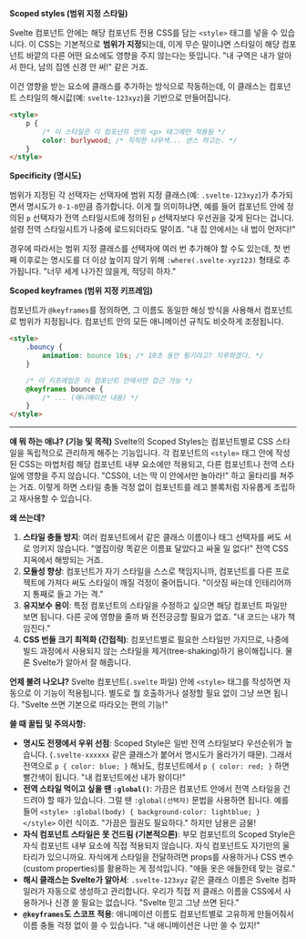 **Scoped styles (범위 지정 스타일)**

Svelte 컴포넌트 안에는 해당 컴포넌트 전용 CSS를 담는 `<style>` 태그를 넣을 수 있습니다. 이 CSS는 기본적으로 **범위가 지정**되는데, 이게 무슨 말이냐면 스타일이 해당 컴포넌트 바깥의 다른 어떤 요소에도 영향을 주지 않는다는 뜻입니다. "내 구역은 내가 알아서 한다, 남의 집엔 신경 안 써!" 같은 거죠.

이건 영향을 받는 요소에 클래스를 추가하는 방식으로 작동하는데, 이 클래스는 컴포넌트 스타일의 해시값(예: `svelte-123xyz`)을 기반으로 만들어집니다.

```html
<style>
	p {
		/* 이 스타일은 이 컴포넌트 안의 <p> 태그에만 적용됨 */
		color: burlywood; /* 칙칙한 나무색... 센스 하고는. */
	}
</style>
```

**Specificity (명시도)**

범위가 지정된 각 선택자는 선택자에 범위 지정 클래스(예: `.svelte-123xyz`)가 추가되면서 명시도가 `0-1-0`만큼 증가합니다. 이게 뭘 의미하냐면, 예를 들어 컴포넌트 안에 정의된 `p` 선택자가 전역 스타일시트에 정의된 `p` 선택자보다 우선권을 갖게 된다는 겁니다. 설령 전역 스타일시트가 나중에 로드되더라도 말이죠. "내 집 안에서는 내 법이 먼저다!"

경우에 따라서는 범위 지정 클래스를 선택자에 여러 번 추가해야 할 수도 있는데, 첫 번째 이후로는 명시도를 더 이상 높이지 않기 위해 `:where(.svelte-xyz123)` 형태로 추가됩니다. "너무 세게 나가진 않을게, 적당히 하자."

**Scoped keyframes (범위 지정 키프레임)**

컴포넌트가 `@keyframes`를 정의하면, 그 이름도 동일한 해싱 방식을 사용해서 컴포넌트로 범위가 지정됩니다. 컴포넌트 안의 모든 애니메이션 규칙도 비슷하게 조정됩니다.

```html
<style>
	.bouncy {
		animation: bounce 10s; /* 10초 동안 튕기라고? 지루하겠다. */
	}

	/* 이 키프레임은 이 컴포넌트 안에서만 접근 가능 */
	@keyframes bounce {
		/* ... (애니메이션 내용) */
	}
</style>
```

---

**얘 뭐 하는 애냐? (기능 및 목적)**
Svelte의 Scoped Styles는 컴포넌트별로 CSS 스타일을 독립적으로 관리하게 해주는 기능입니다. 각 컴포넌트의 `<style>` 태그 안에 작성된 CSS는 마법처럼 해당 컴포넌트 내부 요소에만 적용되고, 다른 컴포넌트나 전역 스타일에 영향을 주지 않습니다. "CSS야, 너는 딱 이 안에서만 놀아라!" 하고 울타리를 쳐주는 거죠. 이렇게 하면 스타일 충돌 걱정 없이 컴포넌트를 레고 블록처럼 자유롭게 조립하고 재사용할 수 있습니다.

**왜 쓰는데?**
1.  **스타일 충돌 방지**: 여러 컴포넌트에서 같은 클래스 이름이나 태그 선택자를 써도 서로 엉키지 않습니다. "옆집이랑 똑같은 이름표 달았다고 싸울 일 없다!" 전역 CSS 지옥에서 해방되는 거죠.
2.  **모듈성 향상**: 컴포넌트가 자기 스타일을 스스로 책임지니까, 컴포넌트를 다른 프로젝트에 가져다 써도 스타일이 깨질 걱정이 줄어듭니다. "이삿짐 싸는데 인테리어까지 통째로 들고 가는 격."
3.  **유지보수 용이**: 특정 컴포넌트의 스타일을 수정하고 싶으면 해당 컴포넌트 파일만 보면 됩니다. 다른 곳에 영향을 줄까 봐 전전긍긍할 필요가 없죠. "내 코드는 내가 책임진다."
4.  **CSS 번들 크기 최적화 (간접적)**: 컴포넌트별로 필요한 스타일만 가지므로, 나중에 빌드 과정에서 사용되지 않는 스타일을 제거(tree-shaking)하기 용이해집니다. 물론 Svelte가 알아서 잘 해줍니다.

**언제 불려 나오냐?**
Svelte 컴포넌트(`.svelte` 파일) 안에 `<style>` 태그를 작성하면 자동으로 이 기능이 적용됩니다. 별도로 뭘 호출하거나 설정할 필요 없이 그냥 쓰면 됩니다. "Svelte 쓰면 기본으로 따라오는 편의 기능!"

**쓸 때 꿀팁 및 주의사항:**
*   **명시도 전쟁에서 우위 선점**: Scoped Style은 일반 전역 스타일보다 우선순위가 높습니다. (`.svelte-xxxxxx` 같은 클래스가 붙어서 명시도가 올라가기 때문). 그래서 전역으로 `p { color: blue; }` 해놔도, 컴포넌트에서 `p { color: red; }` 하면 빨간색이 됩니다. "내 컴포넌트에선 내가 왕이다!"
*   **전역 스타일 먹이고 싶을 땐 `:global()`**: 가끔은 컴포넌트 안에서 전역 스타일을 건드려야 할 때가 있습니다. 그럴 땐 `:global(선택자)` 문법을 사용하면 됩니다. 예를 들어 `<style> :global(body) { background-color: lightblue; } </style>` 이런 식이죠. "가끔은 월권도 필요하다." 하지만 남용은 금물!
*   **자식 컴포넌트 스타일은 못 건드림 (기본적으론)**: 부모 컴포넌트의 Scoped Style은 자식 컴포넌트 내부 요소에 직접 적용되지 않습니다. 자식 컴포넌트도 자기만의 울타리가 있으니까요. 자식에게 스타일을 전달하려면 props를 사용하거나 CSS 변수(custom properties)를 활용하는 게 정석입니다. "애들 옷은 애들한테 맞는 걸로."
*   **해시 클래스는 Svelte가 알아서**: `.svelte-123xyz` 같은 클래스 이름은 Svelte 컴파일러가 자동으로 생성하고 관리합니다. 우리가 직접 저 클래스 이름을 CSS에서 사용하거나 신경 쓸 필요는 없습니다. "Svelte 믿고 그냥 쓰면 된다."
*   **`@keyframes`도 스코프 적용**: 애니메이션 이름도 컴포넌트별로 고유하게 만들어줘서 이름 충돌 걱정 없이 쓸 수 있습니다. "내 애니메이션은 나만 쓸 수 있지!"